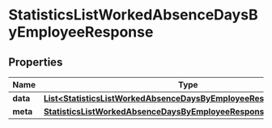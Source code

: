 

# StatisticsListWorkedAbsenceDaysByEmployeeResponse


## Properties

| Name | Type | Description | Notes |
|------------ | ------------- | ------------- | -------------|
|**data** | [**List&lt;StatisticsListWorkedAbsenceDaysByEmployeeResponseDataInner&gt;**](StatisticsListWorkedAbsenceDaysByEmployeeResponseDataInner.md) |  |  [optional] |
|**meta** | [**StatisticsListWorkedAbsenceDaysByEmployeeResponseMeta**](StatisticsListWorkedAbsenceDaysByEmployeeResponseMeta.md) |  |  [optional] |



